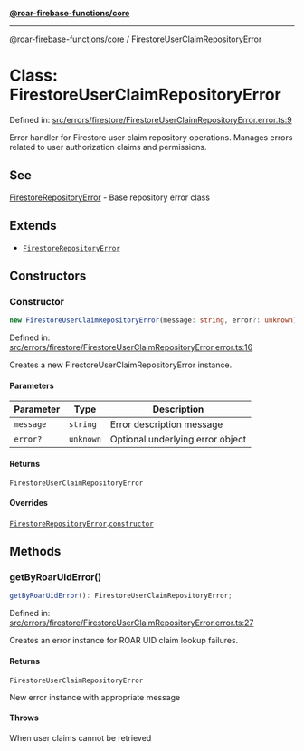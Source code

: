 [**@roar-firebase-functions/core**](../README.md)

---

[@roar-firebase-functions/core](../README.md) / FirestoreUserClaimRepositoryError

# Class: FirestoreUserClaimRepositoryError

Defined in: [src/errors/firestore/FirestoreUserClaimRepositoryError.error.ts:9](src/src/errors/firestore/FirestoreUserClaimRepositoryError.error.ts#9)

Error handler for Firestore user claim repository operations.
Manages errors related to user authorization claims and permissions.

## See

[FirestoreRepositoryError](FirestoreRepositoryError.md) - Base repository error class

## Extends

- [`FirestoreRepositoryError`](FirestoreRepositoryError.md)

## Constructors

### Constructor

```ts
new FirestoreUserClaimRepositoryError(message: string, error?: unknown): FirestoreUserClaimRepositoryError;
```

Defined in: [src/errors/firestore/FirestoreUserClaimRepositoryError.error.ts:16](src/src/errors/firestore/FirestoreUserClaimRepositoryError.error.ts#16)

Creates a new FirestoreUserClaimRepositoryError instance.

#### Parameters

| Parameter | Type      | Description                      |
| --------- | --------- | -------------------------------- |
| `message` | `string`  | Error description message        |
| `error?`  | `unknown` | Optional underlying error object |

#### Returns

`FirestoreUserClaimRepositoryError`

#### Overrides

[`FirestoreRepositoryError`](FirestoreRepositoryError.md).[`constructor`](FirestoreRepositoryError.md#constructor)

## Methods

### getByRoarUidError()

```ts
getByRoarUidError(): FirestoreUserClaimRepositoryError;
```

Defined in: [src/errors/firestore/FirestoreUserClaimRepositoryError.error.ts:27](src/src/errors/firestore/FirestoreUserClaimRepositoryError.error.ts#27)

Creates an error instance for ROAR UID claim lookup failures.

#### Returns

`FirestoreUserClaimRepositoryError`

New error instance with appropriate message

#### Throws

When user claims cannot be retrieved
